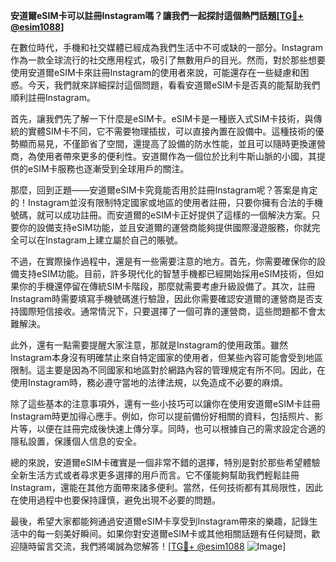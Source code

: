 **安道爾eSIM卡可以註冊Instagram嗎？讓我們一起探討這個熱門話題[[TG💪+ @esim1088](https://t.me/s/esim1088)]**

在數位時代，手機和社交媒體已經成為我們生活中不可或缺的一部分。Instagram作為一款全球流行的社交應用程式，吸引了無數用戶的目光。然而，對於那些想要使用安道爾eSIM卡來註冊Instagram的使用者來說，可能還存在一些疑慮和困惑。今天，我們就來詳細探討這個問題，看看安道爾eSIM卡是否真的能幫助我們順利註冊Instagram。

首先，讓我們先了解一下什麼是eSIM卡。eSIM卡是一種嵌入式SIM卡技術，與傳統的實體SIM卡不同，它不需要物理插拔，可以直接內置在設備中。這種技術的優勢顯而易見，不僅節省了空間，還提高了設備的防水性能，並且可以隨時更換運營商，為使用者帶來更多的便利性。安道爾作為一個位於比利牛斯山脈的小國，其提供的eSIM卡服務也逐漸受到全球用戶的關注。

那麼，回到正題——安道爾eSIM卡究竟能否用於註冊Instagram呢？答案是肯定的！Instagram並沒有限制特定國家或地區的使用者註冊，只要你擁有合法的手機號碼，就可以成功註冊。而安道爾的eSIM卡正好提供了這樣的一個解決方案。只要你的設備支持eSIM功能，並且安道爾的運營商能夠提供國際漫遊服務，你就完全可以在Instagram上建立屬於自己的賬號。

不過，在實際操作過程中，還是有一些需要注意的地方。首先，你需要確保你的設備支持eSIM功能。目前，許多現代化的智慧手機都已經開始採用eSIM技術，但如果你的手機還停留在傳統SIM卡階段，那麼就需要考慮升級設備了。其次，註冊Instagram時需要填寫手機號碼進行驗證，因此你需要確認安道爾的運營商是否支持國際短信接收。通常情況下，只要選擇了一個可靠的運營商，這些問題都不會太難解決。

此外，還有一點需要提醒大家注意，那就是Instagram的使用政策。雖然Instagram本身沒有明確禁止來自特定國家的使用者，但某些內容可能會受到地區限制。這主要是因為不同國家和地區對於網路內容的管理規定有所不同。因此，在使用Instagram時，務必遵守當地的法律法規，以免造成不必要的麻煩。

除了這些基本的注意事項外，還有一些小技巧可以讓你在使用安道爾eSIM卡註冊Instagram時更加得心應手。例如，你可以提前備份好相關的資料，包括照片、影片等，以便在註冊完成後快速上傳分享。同時，也可以根據自己的需求設定合適的隱私設置，保護個人信息的安全。

總的來說，安道爾eSIM卡確實是一個非常不錯的選擇，特別是對於那些希望體驗全新生活方式或者尋求更多選擇的用戶而言。它不僅能夠幫助我們輕鬆註冊Instagram，還能在其他方面帶來諸多便利。當然，任何技術都有其局限性，因此在使用過程中也要保持謹慎，避免出現不必要的問題。

最後，希望大家都能夠通過安道爾eSIM卡享受到Instagram帶來的樂趣，記錄生活中的每一刻美好瞬间。如果你對安道爾eSIM卡或其他相關話題有任何疑問，歡迎隨時留言交流，我們將竭誠為您解答！[[TG💪+ @esim1088](https://t.me/s/esim1088) ![Image](https://i.postimg.cc/4NQfJmqS/Snipaste-2025-05-13-00-14-12.png)]